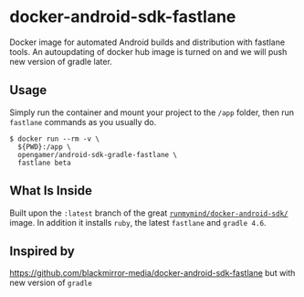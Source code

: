 # docker-android-sdk-fastlane
Docker image for automated Android builds and distribution with fastlane tools. An autoupdating of docker hub image is turned on and we will push new version of gradle later.

## Usage

Simply run the container and mount your project to the `/app` folder, then run `fastlane` commands as you usually do.

```
$ docker run --rm -v \ 
  ${PWD}:/app \ 
  opengamer/android-sdk-gradle-fastlane \
  fastlane beta
```

## What Is Inside

Built upon the `:latest` branch of the great [`runmymind/docker-android-sdk/`](https://hub.docker.com/r/) image. In addition it installs `ruby`, the latest `fastlane` and `gradle 4.6`.

## Inspired by

https://github.com/blackmirror-media/docker-android-sdk-fastlane but with new version of `gradle` 